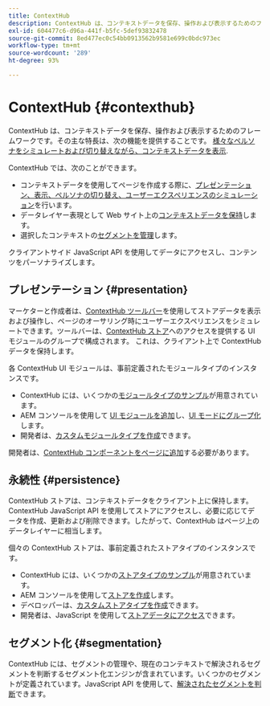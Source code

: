 ```yaml
---
title: ContextHub
description: ContextHub は、コンテキストデータを保存、操作および表示するためのフレームワークです。
exl-id: 604477c6-d96a-441f-b5fc-5def93832478
source-git-commit: 8ed477ec0c54bb0913562b9581e699c0bdc973ec
workflow-type: tm+mt
source-wordcount: '289'
ht-degree: 93%

---
```


# ContextHub {#contexthub}

ContextHub は、コンテキストデータを保存、操作および表示するためのフレームワークです。その主な特長は、次の機能を提供することです。 [様々なペルソナをシミュレートおよび切り替えながら、コンテキストデータを表示](/help/sites-cloud/authoring/personalization/contexthub.md).

ContextHub では、次のことができます。

* コンテキストデータを使用してページを作成する際に、[プレゼンテーション、表示、ペルソナの切り替え、ユーザーエクスペリエンスのシミュレーション](#presentation)を行います。
* データレイヤー表現として Web サイト上の[コンテキストデータを保持](#persistence)します。
* 選択したコンテキストの[セグメントを管理](#segmentation)します。

クライアントサイド JavaScript API を使用してデータにアクセスし、コンテンツをパーソナライズします。

## プレゼンテーション {#presentation}

マーケターと作成者は、[ContextHub ツールバー](/help/sites-cloud/authoring/personalization/contexthub.md)を使用してストアデータを表示および操作し、ページのオーサリング時にユーザーエクスペリエンスをシミュレートできます。ツールバーは、[ContextHub ストア](#persistence)へのアクセスを提供する UI モジュールのグループで構成されます。 これは、クライアント上で ContextHub データを保持します。

各 ContextHub UI モジュールは、事前定義されたモジュールタイプのインスタンスです。

* ContextHub には、いくつかの[モジュールタイプのサンプル](sample-modules.md)が用意されています。
* AEM コンソールを使用して [UI モジュールを追加](configuring-contexthub.md#adding-a-ui-module)し、[UI モードにグループ化](configuring-contexthub.md#adding-a-ui-mode)します。
* 開発者は、[カスタムモジュールタイプを作成](extending-contexthub.md#creating-contexthub-ui-module-types)できます。

開発者は、[ContextHub コンポーネントをページに追加](configuring-contexthub.md)する必要があります。

## 永続性 {#persistence}

ContextHub ストアは、コンテキストデータをクライアント上に保持します。ContextHub JavaScript API を使用してストアにアクセスし、必要に応じてデータを作成、更新および削除できます。したがって、ContextHub はページ上のデータレイヤーに相当します。

個々の ContextHub ストアは、事前定義されたストアタイプのインスタンスです。

* ContextHub には、いくつかの[ストアタイプのサンプル](sample-stores.md)が用意されています。
* AEM コンソールを使用して[ストアを作成](configuring-contexthub.md#creating-a-contexthub-store)します。
* デベロッパーは、[カスタムストアタイプを作成](extending-contexthub.md#creating-custom-store-candidates)できます。
* 開発者は、JavaScript を使用して[ストアデータにアクセス](adding-contexthub.md#interacting-with-contexthub-stores)できます。

## セグメント化 {#segmentation}

ContextHub には、セグメントの管理や、現在のコンテキストで解決されるセグメントを判断するセグメント化エンジンが含まれています。いくつかのセグメントが定義されています。JavaScript API を使用して、[解決されたセグメントを判断](adding-contexthub.md#determining-resolved-contexthub-segments)できます。
